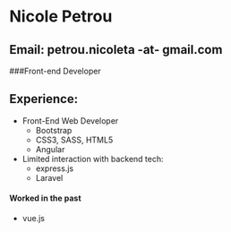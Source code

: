 # Nicole Petrou
## Email: petrou.nicoleta -at- gmail.com

###Front-end Developer

## Experience:
- Front-End Web Developer
  - Bootstrap
  - CSS3, SASS, HTML5
  - Angular
- Limited interaction with backend tech:
  - express.js
  - Laravel


#### Worked in the past
- vue.js
